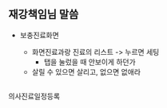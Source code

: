 








#

## 재강책임님 말씀
- 보충진료화면

    - 화면진료과랑 진료의 리스트 -> 누르면 세팅
        - 탭을 눌렀을 때 안보이게 하던가
    - 살릴 수 있으면 살리고, 없으면 없애라


##

의사진료일정등록

